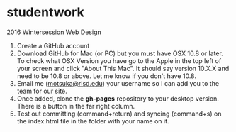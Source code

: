 # studentwork
2016 Wintersession Web Design

1. Create a GitHub account
2. Download GitHub for Mac (or PC) but you must have OSX 10.8 or later. To check what OSX Version you have go to the Apple in the top left of your screen and click "About This Mac". It should say version 10.X.X and need to be 10.8 or above. Let me know if you don't have 10.8.
3. Email me (motsuka@risd.edu) your username so I can add you to the team for our site.
4. Once added, clone the **gh-pages** repository to your desktop version. There is a button in the far right column.
5. Test out committing (command+return) and syncing (command+s) on the index.html file in the folder with your name on it.
